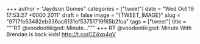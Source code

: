 
+++
author = "Jaydson Gomes"
categories = ["tweet"]
date = "Wed Oct 19 17:53:27 +0000 2011"
draft = false
image = "{TWEET_IMAGE}"
slug = "9717fe53482eb336ac6131ef53751719f65b2fca"
tags = ["tweet"]
title = """RT @voodootikigod: Minute..."""
+++
RT @voodootikigod: Minute With Brendan is back kids! http://t.co/CZ4xp4gV
